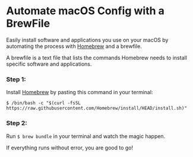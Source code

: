 # Automate macOS Config with a BrewFile
Easily install software and applications you use on your macOS by automating the process with [Homebrew](https://brew.sh) and a brewfile.

A brewfile is a text file that lists the commands Homebrew needs to install specific software and applications. 

### Step 1:
Install [Homebrew](https://brew.sh) by pasting this command in your terminal:

```
$ /bin/bash -c "$(curl -fsSL https://raw.githubusercontent.com/Homebrew/install/HEAD/install.sh)"
```

### Step 2:
Run `$ brew bundle` in your terminal and watch the magic happen.

If everything runs without error, you are good to go!
